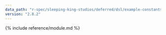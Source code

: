 ```yaml
---
data_path: "r-spec/sleeping-king-studios/deferred/dsl/example-constants"
version: "2.8.2"
---
```


{% include reference/module.md %}

